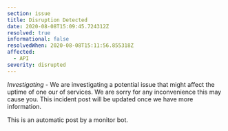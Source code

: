 ```yaml
---
section: issue
title: Disruption Detected
date: 2020-08-08T15:09:45.724312Z
resolved: true
informational: false
resolvedWhen: 2020-08-08T15:11:56.855318Z
affected:
  - API
severity: disrupted
---
```

*Investigating* - We are investigating a potential issue that might affect the uptime of one our of services. We are sorry for any inconvenience this may cause you. This incident post will be updated once we have more information.

This is an automatic post by a monitor bot.
        